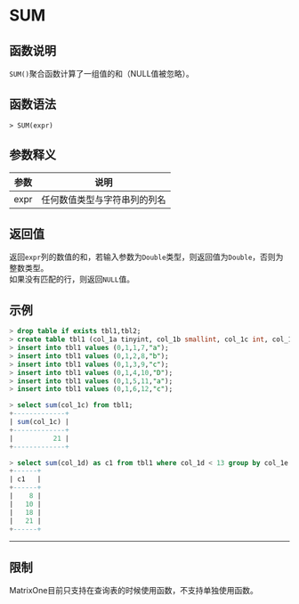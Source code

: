 # **SUM**

## **函数说明**


`SUM()`聚合函数计算了一组值的和（NULL值被忽略）。



## **函数语法**

```
> SUM(expr)
```

## **参数释义**
|  参数  | 说明 |
|  ----  | ----  |
| expr  | 任何数值类型与字符串列的列名|

## **返回值**
返回`expr`列的数值的和，若输入参数为`Double`类型，则返回值为`Double`，否则为整数类型。  
如果没有匹配的行，则返回`NULL`值。

## **示例**


```sql
> drop table if exists tbl1,tbl2;
> create table tbl1 (col_1a tinyint, col_1b smallint, col_1c int, col_1d bigint, col_1e char(10) not null);
> insert into tbl1 values (0,1,1,7,"a");
> insert into tbl1 values (0,1,2,8,"b");
> insert into tbl1 values (0,1,3,9,"c");
> insert into tbl1 values (0,1,4,10,"D");
> insert into tbl1 values (0,1,5,11,"a");
> insert into tbl1 values (0,1,6,12,"c");

> select sum(col_1c) from tbl1;
+-------------+
| sum(col_1c) |
+-------------+
|          21 |
+-------------+

> select sum(col_1d) as c1 from tbl1 where col_1d < 13 group by col_1e order by c1;
+------+
| c1   |
+------+
|    8 |
|   10 |
|   18 |
|   21 |
+------+
```
***


## **限制**
MatrixOne目前只支持在查询表的时候使用函数，不支持单独使用函数。